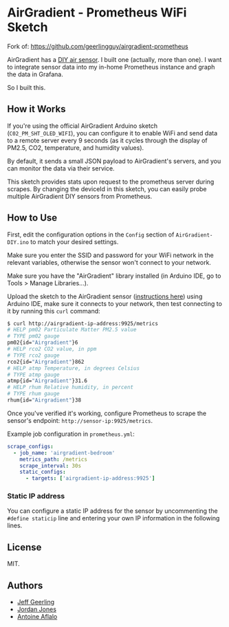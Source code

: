 # AirGradient - Prometheus WiFi Sketch

Fork of: https://github.com/geerlingguy/airgradient-prometheus

AirGradient has a [DIY air sensor](https://www.airgradient.com/diy/). I built one (actually, more than one). I want to integrate sensor data into my in-home Prometheus instance and graph the data in Grafana.

So I built this.

## How it Works

If you're using the official AirGradient Arduino sketch (`C02_PM_SHT_OLED_WIFI`), you can configure it to enable WiFi and send data to a remote server every 9 seconds (as it cycles through the display of PM2.5, CO2, temperature, and humidity values).

By default, it sends a small JSON payload to AirGradient's servers, and you can monitor the data via their service.

This sketch provides stats upon request to the prometheus server during scrapes. By changing the deviceId in this sketch, you can easily probe multiple AirGradient DIY sensors from Prometheus.

## How to Use

First, edit the configuration options in the `Config` section of `AirGradient-DIY.ino` to match your desired settings.

Make sure you enter the SSID and password for your WiFi network in the relevant variables, otherwise the sensor won't connect to your network.

Make sure you have the "AirGradient" library installed (in Arduino IDE, go to Tools > Manage Libraries...).

Upload the sketch to the AirGradient sensor ([instructions here](https://www.jeffgeerling.com/blog/2021/airgradient-diy-air-quality-monitor-co2-pm25#flashing)) using Arduino IDE, make sure it connects to your network, then test connecting to it by running this `curl` command:

```sh
$ curl http://airgradient-ip-address:9925/metrics
# HELP pm02 Particulate Matter PM2.5 value
# TYPE pm02 gauge
pm02{id="Airgradient"}6
# HELP rco2 CO2 value, in ppm
# TYPE rco2 gauge
rco2{id="Airgradient"}862
# HELP atmp Temperature, in degrees Celsius
# TYPE atmp gauge
atmp{id="Airgradient"}31.6
# HELP rhum Relative humidity, in percent
# TYPE rhum gauge
rhum{id="Airgradient"}38
```

Once you've verified it's working, configure Prometheus to scrape the sensor's endpoint: `http://sensor-ip:9925/metrics`.

Example job configuration in `prometheus.yml`:

```yaml
scrape_configs:
  - job_name: 'airgradient-bedroom'
    metrics_path: /metrics
    scrape_interval: 30s
    static_configs:
      - targets: ['airgradient-ip-address:9925']
```

### Static IP address

You can configure a static IP address for the sensor by uncommenting the `#define staticip` line and entering your own IP information in the following lines.

## License

MIT.

## Authors

  - [Jeff Geerling](https://www.jeffgeerling.com)
  - [Jordan Jones](https://github.com/kashalls)
  - [Antoine Aflalo](https://www.aaflalo.me)
